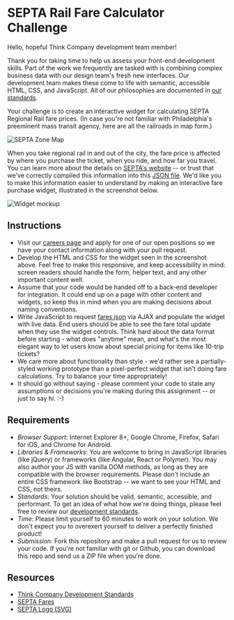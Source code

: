 # SEPTA Rail Fare Calculator Challenge

Hello, hopeful Think Company development team member! 

Thank you for taking time to help us assess your front-end development skills. Part of the work we frequently are tasked with is combining complex business data with our design team's fresh new interfaces. Our development team makes these come to life with semantic, accessible HTML, CSS, and JavaScript. All of our philosophies are documented in [our standards](http://standards.dev.thinkcompany.com).

Your challenge is to create an interactive widget for calculating SEPTA Regional Rail fare prices. (In case you're not familiar with Philadelphia's preeminent mass transit agency, here are all the railroads in map form.)

![SEPTA Zone Map](img/zone-map.jpg) 

When you take regional rail in and out of the city, the fare price is affected by where you purchase the ticket, when you ride, and how far you travel. You can learn more about the details on [SEPTA's website](http://www.septa.org/fares/ticket/index.html) -- or trust that we've correctly compiled this information into this [JSON file](fares.json). We'd like you to make this information easier to understand by making an interactive fare purchase widget, illustrated in the screenshot below.

![Widget mockup](img/widget.png)

## Instructions
* Visit our [careers page](https://www.thinkcompany.com/careers/) and apply for one of our open positions so we have your contact information along with your pull request.
* Develop the HTML and CSS for the widget seen in the screenshot above. Feel free to make this responsive, and keep accessibility in mind: screen readers should handle the form, helper text, and any other important content well.
* Assume that your code would be handed off to a back-end developer for integration. It could end up on a page with other content and widgets, so keep this in mind when you are making decisions about naming conventions.
* Write JavaScript to request [fares.json](fares.json) via AJAX and populate the widget with live data. End users should be able to see the fare total update when they use the widget controls. Think hard about the data format before starting - what does "anytime" mean, and what's the most elegant way to let users know about special pricing for items like 10-trip tickets?
* We care more about functionality than style - we'd rather see a partially-styled working prototype than a pixel-perfect widget that isn't doing fare calculations. Try to balance your time appropriately!
* It should go without saying - please comment your code to state any assumptions or decisions you're making during this assignment -- or just to say hi. :-)

## Requirements
* *Browser Support*: Internet Explorer 8+, Google Chrome, Firefox, Safari for iOS, and Chrome for Android.
* *Libraries & Frameworks*: You are welcome to bring in JavaScript libraries (like jQuery) or frameworks (like Angular, React or Polymer). You may also author your JS with vanilla DOM methods, as long as they are compatible with the browser requirements. Please don't include an entire CSS framework like Bootstrap -- we want to see your HTML and CSS, not theirs.
* *Standards*: Your solution should be valid, semantic, accessible, and performant. To get an idea of what how we're doing things, please feel free to review our [development standards](http://standards.dev.thinkcompany.com).
* *Time*: Please limit yourself to 60 minutes to work on your solution. We don't expect you to overexert yourself to deliver a perfectly finished product!
* *Submission*: Fork this repository and make a pull request for us to review your code. If you're not familiar with git or Github, you can download this repo and send us a ZIP file when you're done.

## Resources
* [Think Company Development Standards](http://standards.dev.thinkcompany.com)
* [SEPTA Fares](http://www.septa.org/fares/ticket/index.html)
* [SEPTA Logo (SVG)](https://commons.wikimedia.org/wiki/File:SEPTA.svg)